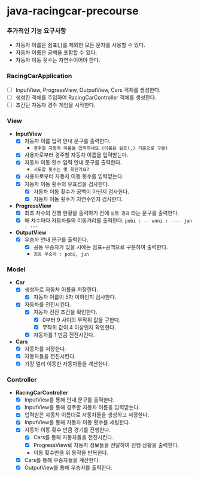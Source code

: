 # java-racingcar-precourse

### 추가적인 기능 요구사항

- 자동차 이름은 쉼표(,)를 제외한 모든 문자를 사용할 수 있다.
- 자동차 이름은 공백을 포함할 수 있다.
- 자동차 이동 횟수는 자연수이어야 한다.

### RacingCarApplication

- [ ]  InputView, ProgressView, OutputView, Cars 객체를 생성한다.
- [ ]  생성한 객체를 주입하여 RacingCarController 객체를 생성한다.
- [ ]  초간단 자동차 경주 게임을 시작한다.

### **View**

- **InputView**
    - [x]  자동차 이름 입력 안내 문구를 출력한다.
        - `경주할 자동차 이름을 입력하세요.(이름은 쉼표(,) 기준으로 구분)`
    - [x]  사용자로부터 경주할 자동차 이름을 입력받는다.
    - [x]  자동차 이동 횟수 입력 안내 문구를 출력한다.
        - `시도할 횟수는 몇 회인가요?`
    - [x]  사용자로부터 자동차 이동 횟수를 입력받는다.
    - [x]  자동차 이동 횟수의 유효성을 검사한다.
        - [x]  자동차 이동 횟수가 공백이 아닌지 검사한다.
        - [x]  자동차 이동 횟수가 자연수인지 검사한다.
- **ProgressView**
    - [x]  최초 차수의 진행 현황을 출력하기 전에 `실행 결과` 라는 문구를 출력한다.
    - [x]  매 차수마다 자동차들의 이동거리를 출력한다.
      ```
      pobi : --
      woni : ----
      jun : ---
      ```
- **OutputView**
    - [x]  우승자 안내 문구를 출력한다.
        - [x]  공동 우승자가 있을 시에는 쉼표+공백으로 구분하여 출력한다.
        - `최종 우승자 : pobi, jun`

### **Model**

- **Car**
    - [x]  생성자로 자동차 이름을 저장한다.
        - [x]  자동차 이름이 5자 이하인지 검사한다.
    - [x]  자동차를 전진시킨다.
        - [x]  자동차 전진 조건을 확인한다.
            - [x]  0부터 9 사이의 무작위 값을 구한다.
            - [x]  무작위 값이 4 이상인지 확인한다.
        - [x]  자동차를 1 만큼 전진시킨다.
- **Cars**
    - [x]  자동차를 저장한다.
    - [x]  자동차들을 전진시킨다.
    - [x]  가장 멀리 이동한 자동차들을 계산한다.

### Controller

- **RacingCarController**
    - [x]  InputView를 통해 안내 문구를 출력한다.
    - [x]  InputView를 통해 경주할 자동차 이름을 입력받는다.
    - [x]  입력받은 자동차 이름대로 자동차들을 생성하고 저장한다.
    - [x]  InputView를 통해 자동차 이동 횟수를 세팅한다.
    - [x]  자동차 이동 횟수 만큼 경기를 진행한다.
        - [x]  Cars를 통해 자동차들을 전진시킨다.
        - [x]  ProgressView로 자동차 정보들을 전달하여 진행 상황을 출력한다.
        - 이동 횟수만큼 위 동작을 반복한다.
    - [x]  Cars를 통해 우승자들을 계산한다.
    - [x]  OutputView를 통해 우승자를 출력한다.